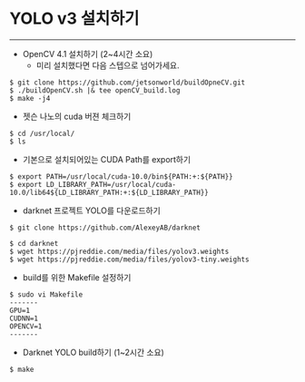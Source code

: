 # YOLO v3 설치하기
***

* OpenCV 4.1 설치하기 (2~4시간 소요) 
  * 미리 설치했다면 다음 스텝으로 넘어가세요.
```
$ git clone https://github.com/jetsonworld/buildOpneCV.git
$ ./buildOpenCV.sh |& tee openCV_build.log
$ make -j4
```

* 젯슨 나노의 cuda 버젼 체크하기
```
$ cd /usr/local/
$ ls
```

* 기본으로 설치되어있는 CUDA Path를 export하기
```
$ export PATH=/usr/local/cuda-10.0/bin${PATH:+:${PATH}}
$ export LD_LIBRARY_PATH=/usr/local/cuda-10.0/lib64${LD_LIBRARY_PATH:+:${LD_LIBRARY_PATH}}
```

* darknet 프로젝트 YOLO를 다운로드하기
```
$ git clone https://github.com/AlexeyAB/darknet

$ cd darknet
$ wget https://pjreddie.com/media/files/yolov3.weights
$ wget https://pjreddie.com/media/files/yolov3-tiny.weights
```

* build를 위한 Makefile 설정하기
```
$ sudo vi Makefile
-------
GPU=1
CUDNN=1
OPENCV=1
-------
```

* Darknet YOLO build하기 (1~2시간 소요)
```
$ make
```

